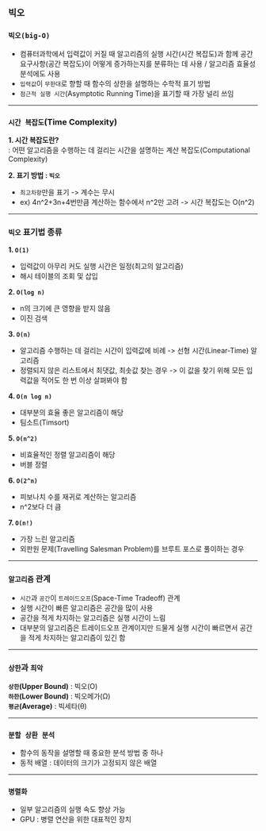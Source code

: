 ## `빅오`
### `빅오(big-O)`  
- 컴퓨터과학에서 입력값이 커질 때 알고리즘의 실행 시간(시간 복잡도)과 함께 공간 요구사항(공간 복잡도)이 어떻게 증가하는지를 분류하는 데 사용 / 알고리즘 효율성 분석에도 사용  
- `입력값`이 `무한대`로 향할 때 함수의 상한을 설명하는 수학적 표기 방법
- `점근적 실행 시간`(Asymptotic Running Time)을 표기할 때 가장 널리 쓰임
***
### `시간 복잡도`(Time Complexity)
__1. 시간 복잡도란?__  
: 어떤 알고리즘을 수행하는 데 걸리는 시간을 설명하는 계산 복잡도(Computational Complexity)  

__2. 표기 방법 : `빅오`__
- `최고차항`만을 표기 -> 계수는 무시
- ex) 4n^2+3n+4번만큼 계산하는 함수에서 n^2만 고려 -> 시간 복잡도는 O(n^2)
***
### `빅오` 표기법 종류
__1. `O(1)`__
- 입력값이 아무리 커도 실행 시간은 일정(최고의 알고리즘)
- 해시 테이블의 조회 및 삽입

__2. `O(log n)`__
- n의 크기에 큰 영향을 받지 않음
- 이진 검색

__3. `O(n)`__
- 알고리즘 수행하는 데 걸리는 시간이 입력값에 비례 -> 선형 시간(Linear-Time) 알고리즘
- 정렬되지 않은 리스트에서 최댓값, 최솟값 찾는 경우 -> 이 값을 찾기 위해 모든 입력값을 적어도 한 번 이상 살펴봐야 함

__4. `O(n log n)`__
- 대부분의 효율 좋은 알고리즘이 해당
- 팀소트(Timsort)

__5. `O(n^2)`__
- 비효율적인 정렬 알고리즘이 해당
- 버블 정렬

__6. `O(2^n)`__
- 피보나치 수를 재귀로 계산하는 알고리즘
- n^2보다 더 큼

__7. `O(n!)`__
- 가장 느린 알고리즘
- 외판원 문제(Travelling Salesman Problem)를 브루트 포스로 풀이하는 경우
***
### `알고리즘` 관계
- `시간`과 `공간`이 `트레이드오프`(Space-Time Tradeoff) 관계  
- 실행 시간이 빠른 알고리즘은 공간을 많이 사용
- 공간을 적게 차지하는 알고리즘은 실행 시간이 느림
- 대부분의 알고리즘은 트레이드오프 관계이지만 드물게 실행 시간이 빠르면서 공간을 적게 차지하는 알고리즘이 있긴 함
***
### `상한`과 `최악`
__`상한`(Upper Bound)__ : 빅오(O)  
__`하한`(Lower Bound)__ : 빅오메가(Ω)  
__`평균`(Average)__ : 빅세타(θ)
***
### `분할 상환 분석`
- 함수의 동작을 설명할 때 중요한 분석 방법 중 하나
- 동적 배열 : 데이터의 크기가 고정되지 않은 배열
***
### `병렬화`
- 일부 알고리즘의 실행 속도 향상 가능
- GPU : 병렬 연산을 위한 대표적인 장치
